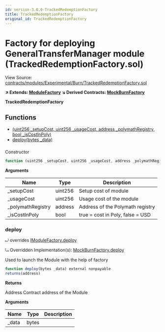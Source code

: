 ```yaml
---
id: version-3.0.0-TrackedRedemptionFactory
title: TrackedRedemptionFactory
original_id: TrackedRedemptionFactory
---
```


# Factory for deploying GeneralTransferManager module (TrackedRedemptionFactory.sol)

View Source: [contracts/modules/Experimental/Burn/TrackedRedemptionFactory.sol](../../contracts/modules/Experimental/Burn/TrackedRedemptionFactory.sol)

**↗ Extends: [ModuleFactory](ModuleFactory.md)**
**↘ Derived Contracts: [MockBurnFactory](MockBurnFactory.md)**

**TrackedRedemptionFactory**

## Functions

- [(uint256 _setupCost, uint256 _usageCost, address _polymathRegistry, bool _isCostInPoly)](#)
- [deploy(bytes _data)](#deploy)

### 

Constructor

```js
function (uint256 _setupCost, uint256 _usageCost, address _polymathRegistry, bool _isCostInPoly) public nonpayable ModuleFactory 
```

**Arguments**

| Name        | Type           | Description  |
| ------------- |------------- | -----|
| _setupCost | uint256 | Setup cost of module | 
| _usageCost | uint256 | Usage cost of the module | 
| _polymathRegistry | address | Address of the Polymath registry | 
| _isCostInPoly | bool | true = cost in Poly, false = USD | 

### deploy

⤾ overrides [IModuleFactory.deploy](IModuleFactory.md#deploy)

⤿ Overridden Implementation(s): [MockBurnFactory.deploy](MockBurnFactory.md#deploy)

Used to launch the Module with the help of factory

```js
function deploy(bytes _data) external nonpayable
returns(address)
```

**Returns**

Address Contract address of the Module

**Arguments**

| Name        | Type           | Description  |
| ------------- |------------- | -----|
| _data | bytes |  | 

